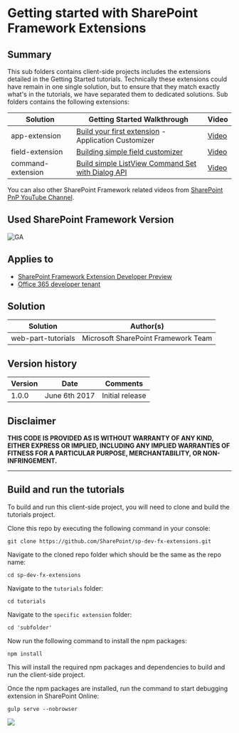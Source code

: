 # Getting started with SharePoint Framework Extensions

## Summary

This sub folders contains client-side projects includes the extensions detailed in the Getting Started tutorials. Technically these extensions could have remain in one single solution, but to ensure that they match exactly what's in the tutorials, we have separated them to dedicated solutions. Sub folders contains the following extensions:

| Solution  | Getting Started Walkthrough | Video
| ------------- | ------------- | ------------- |
| app-extension  | [Build your first extension](https://dev.office.com/sharepoint/docs/spfx/extensions/get-started/build-a-hello-world-extension) - Application Customizer  | [Video](https://www.youtube.com/watch?v=0BeS0HukW24&list=PLR9nK3mnD-OXtWO5AIIr7nCR3sWutACpV)  |
| field-extension  | [Building simple field customizer](https://dev.office.com/sharepoint/docs/spfx/extensions/get-started/building-simple-field-customizer)  | [Video](https://www.youtube.com/watch?v=fijOzUmlXrY&list=PLR9nK3mnD-OXtWO5AIIr7nCR3sWutACpV) |
| command-extension  | [Build simple ListView Command Set with Dialog API](https://dev.office.com/sharepoint/docs/spfx/extensions/get-started/building-simple-cmdset-with-dialog-api)  | [Video](https://www.youtube.com/watch?v=iW0LQQqAY0Y&list=PLR9nK3mnD-OXtWO5AIIr7nCR3sWutACpV)  |

You can also other SharePoint Framework related videos from [SharePoint PnP YouTube Channel](https://aka.ms/SPPnP-Videos).

## Used SharePoint Framework Version
![GA](https://img.shields.io/badge/version-1.2-green.svg)

## Applies to

* [SharePoint Framework Extension Developer Preview](https://dev.office.com/sharepoint/docs/spfx/extensions/overview-extensions)
* [Office 365 developer tenant](http://dev.office.com/sharepoint/docs/spfx/set-up-your-developer-tenant)

## Solution

| Solution  | Author(s) |
| ------------- | ------------- |
| web-part-tutorials  | Microsoft SharePoint Framework Team   |

## Version history

| Version  | Date | Comments |
| ------------- | ------------- | ------------- |
| 1.0.0  | June 6th 2017   | Initial release |

## Disclaimer

**THIS CODE IS PROVIDED AS IS WITHOUT WARRANTY OF ANY KIND, EITHER EXPRESS OR IMPLIED, INCLUDING ANY IMPLIED WARRANTIES OF FITNESS FOR A PARTICULAR PURPOSE, MERCHANTABILITY, OR NON-INFRINGEMENT.**

----------

## Build and run the tutorials

To build and run this client-side project, you will need to clone and build the tutorials project.

Clone this repo by executing the following command in your console:

```
git clone https://github.com/SharePoint/sp-dev-fx-extensions.git
```

Navigate to the cloned repo folder which should be the same as the repo name:

```
cd sp-dev-fx-extensions
```

Navigate to the `tutorials` folder:

```
cd tutorials
```

Navigate to the `specific extension` folder:

```
cd 'subfolder'
```


Now run the following command to install the npm packages:

```
npm install
```

This will install the required npm packages and dependencies to build and run the client-side project.

Once the npm packages are installed, run the command to start debugging extension in SharePoint Online:

```
gulp serve --nobrowser
```
<img src="https://telemetry.sharepointpnp.com/sp-dev-fx-extensions/tutorials" />